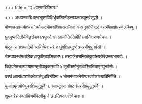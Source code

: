 +++
title = "२५ वस्त्रादिविचारः"

+++
अथवस्त्रादि वस्त्रभूषणविधिर्ध्रुवाश्विनीहस्तपञ्चकपुनर्वसुद्वये ।

पौष्णवासवभयोश्चसत्तिथौमन्दभौमशशिवासरान्विना १ अनुक्तेपीष्टदं वस्त्रंविप्राज्ञोत्सवलब्धिषु ।

ध्रुवपुष्यादितौयेषिद्धत्तेयावस्त्रभूषणे १ नप्राप्नोतिपतिप्रीतिस्नातिवारुणभेचया ।

पादुकासनशय्यादेर्भोगःसत्तिथिवासरे २ ध्रुवक्षिप्रमृदुश्रोत्रभरणीषुपुनर्वसौ ।

चेन्नव्यवस्त्रंमध्यंशेदग्धस्फुटितपङ्कितम्‍ ३ तत्त्याजेच्छान्तिकंकुर्यात्त्यजेदेवान्त्यभागयोः ।

विज्ञेयमेतच्छय्यायामास्तृतौपादुकास्वपि ४ सूचीकर्मानुराधाश्चिचित्रामृगपुनर्वसौः ।

वस्त्रं क्षाल्यंधारणोक्तेकालेबुधदिनंविना ५ भोजनंभाजनेरौप्यस्वर्णकांस्यादिनिर्मिते ।

कुर्यादमृतयोगेषुचरक्षिप्रमृदुध्रुवैः ६ स्याभ्दूषणानांघटनंचरक्षिप्रमृदूद्भवैः ।

शुभवारेरत्‍नवतांमिश्रभेपिरवौकुजे ७ इतिवस्त्रादिविचारः ॥
